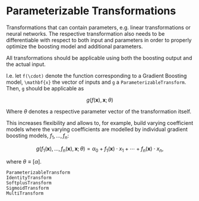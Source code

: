 # Parameterizable Transformations

Transformations that can contain parameters, e.g.
linear transformations or neural networks. The respective
transformation also needs to be differentiable with respect
to both input and parameters in order to properly optimize
the boosting model and additional parameters.

All transformations should be applicable using both the boosting
output and the actual input.

I.e. let ``f(\cdot)`` denote the function corresponding to a Gradient Boosting model, ``\mathbf{x}`` the vector of inputs and ``g`` a `ParameterizableTransform`. Then, ``g`` should be applicable as

```math
g(f(\mathbf{x}),\mathbf{x};\theta)
```

Where $\theta$ denotes a respective parameter vector of the transformation itself.

This increases flexibility and allows to, for example, build varying coefficient models where the varying coefficients are modelled by individual gradient boosting models, $f_1,...,f_n$:

```math
g(f_1(\mathbf{x}),...,f_n(\mathbf{x}),\mathbf{x};\theta)=\alpha_0 + f_1(\mathbf{x})\cdot x_1 + \cdots + f_n(\mathbf{x})\cdot x_n,
```

where $\theta\equiv [\alpha]$.


```@docs
ParameterizableTransform
IdentityTransform
SoftplusTransform
SigmoidTransform
MultiTransform
```
